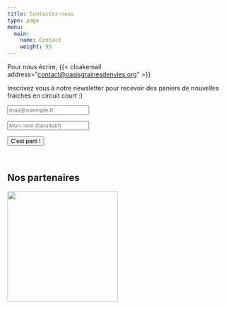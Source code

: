 ```yaml
---
title: Contactez-nous
type: page
menu:
  main:
    name: Contact
    weight: 99
---
```


Pour nous écrire, 
{{< cloakemail address="contact@oasisgrainesdenvies.org" >}}

Inscrivez vous à notre newsletter pour recevoir des paniers de nouvelles fraiches en circuit court :)
 
 <form method="post" action="https://newsletter.oasisgrainesdenvies.org/subscription/form" class="listmonk-form">
     <div>
         <p><input type="text" name="email" placeholder="mail@exemple.fr" /></p>
         <p><input type="text" name="name" placeholder="Mon nom (facultatif)" /></p>
         <input type="hidden" name="l" value="96ec60ce-d2c8-4090-b7ee-80565f74b173" id="96ec6" />
         <p><input type="submit" value="C'est parti !" /></p>
     </div>
 </form>
 <br>
 <h2>Nos partenaires </h2>
<a href="https://cooperative-oasis.org/">
 <img src="/images/oasis-reseau.svg" width="250px">
</a>